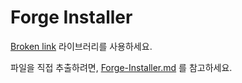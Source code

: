 # Forge Installer

[Broken link](broken-reference "mention") 라이브러리를 사용하세요.&#x20;

파일을 직접 추출하려면, [Forge-Installer.md](../Installer/Forge-Installer.md "mention") 를 참고하세요.
